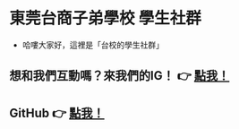 # 東莞台商子弟學校 學生社群
- 哈嘍大家好，這裡是「台校的學生社群」
## 想和我們互動嗎？來我們的IG！ 👉 [點我！](https://www.instagram.com/tbds_student_rights)
## GitHub 👉 [點我！](https://github.com/tbds-student)
